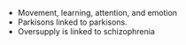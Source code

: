  - Movement, learning, attention, and emotion
 - Parkisons linked to parkisons. 
 - Oversupply is linked to schizophrenia